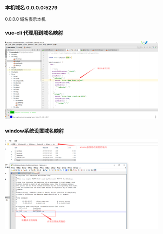 ### 本机域名  0.0.0.0:5279 
   0.0.0.0 域名表示本机
### vue-cli 代理用到域名映射
 ![]( ./images/vue-cli-proxy.png)
 
### window系统设置域名映射
 ![]( ./images/window系统映射设置.png)
